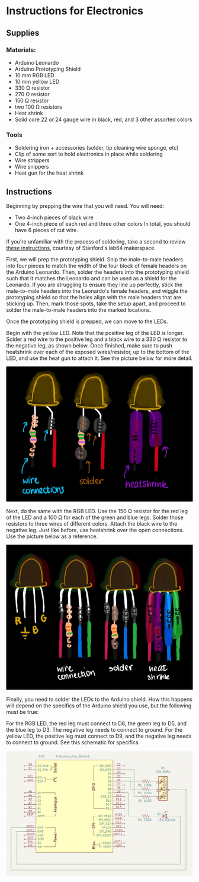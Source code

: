 # Instructions for Electronics

## Supplies
### Materials:
- Arduino Leonardo
- Arduino Prototyping Shield
- 10 mm RGB LED
- 10 mm yellow LED
- 330 Ω resistor
- 270 Ω resistor
- 150 Ω resistor
- two 100 Ω resistors
- Heat shrink
- Solid core 22 or 24 gauge wire in black, red, and 3 other assorted colors

### Tools
- Soldering iron + accessories (solder, tip cleaning wire sponge, etc)
- Clip of some sort to hold electronics in place while soldering
- Wire strippers
- Wire snippers
- Heat gun for the heat shrink

## Instructions

Beginning by prepping the wire that you will need. You will need:
- Two 4-inch pieces of black wire
- One 4-inch piece of each red and three other colors
In total, you should have 6 pieces of cut wire.

If you're unfamiliar with the process of soldering, take a second to review [these instructions](https://lab64.stanford.edu/basic-soldering), courtesy of Stanford's lab64 makerspace.

First, we will prep the prototyping shield. Snip the male-to-male headers into four pieces to match the width of the four block of female headers on the Arduino Leonardo. Then, solder the headers into the prototyping shield such that it matches the Leonardo and can be used as a shield for the Leonardo. If you are struggling to ensure they line up perfectly, stick the male-to-male headers into the Leonardo's female headers, and wiggle the prototyping shield so that the holes align with the male headers that are sticking up. Then, mark those spots, take the setup apart, and proceed to solder the male-to-male headers into the marked locations.

Once the prototyping shield is prepped, we can move to the LEDs. 

Begin with the yellow LED. Note that the positive leg of the LED is longer.  Solder a red wire to the positive leg and a black wire to a 330 Ω resistor to the negative leg, as shown below. Once finished, make sure to push heatshrink over each of the exposed wires/resistor, up to the bottom of the LED, and use the heat gun to attach it. See the picture below for more detail.

![Yellow LED](yellow_led.jpg)

Next, do the same with the RGB LED. Use the 150 Ω resistor for the red leg of the LED and a 100 Ω for each of the green and blue legs. Solder those resistors to three wires of different colors. Attach the black wire to the negative leg. Just like before, use heatshrink over the open connections. Use the picture below as a reference.

![RGB LED](rgb_led.jpg)

Finally, you need to solder the LEDs to the Arduino shield. How this happens will depend on the specifics of the Arduino shield you use, but the following must be true:

For the RGB LED, the red leg must connect to D6, the green leg to D5, and the blue leg to D3. The negative leg needs to connect to ground. For the yellow LED, the positive leg must connect to D9, and the negative leg needs to connect to ground. See this schematic for specifics.

![Arduino Wiring](arduino_wiring.jpg)